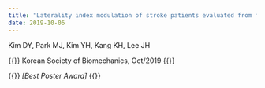 ```yaml
---
title: "Laterality index modulation of stroke patients evaluated from functional MRI"
date: 2019-10-06
---
```


Kim DY, Park MJ, Kim YH, Kang KH, Lee JH

{{<format bright-green>}}
Korean Society of Biomechanics, Oct/2019
{{</format>}}

{{<format teal>}}
_[Best Poster Award]_
{{</format>}}
